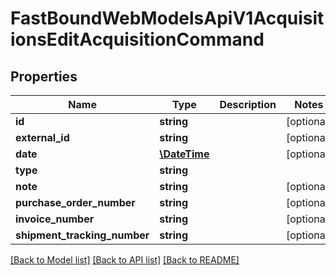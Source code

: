 # FastBoundWebModelsApiV1AcquisitionsEditAcquisitionCommand

## Properties
Name | Type | Description | Notes
------------ | ------------- | ------------- | -------------
**id** | **string** |  | [optional] 
**external_id** | **string** |  | [optional] 
**date** | [**\DateTime**](\DateTime.md) |  | [optional] 
**type** | **string** |  | 
**note** | **string** |  | [optional] 
**purchase_order_number** | **string** |  | [optional] 
**invoice_number** | **string** |  | [optional] 
**shipment_tracking_number** | **string** |  | [optional] 

[[Back to Model list]](../../README.md#documentation-for-models) [[Back to API list]](../../README.md#documentation-for-api-endpoints) [[Back to README]](../../README.md)

